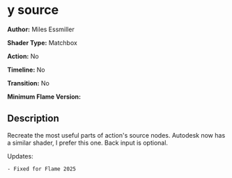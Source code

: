 # y source

**Author:** Miles Essmiller

**Shader Type:** Matchbox

**Action:** No

**Timeline:** No

**Transition:** No

**Minimum Flame Version:** 


## Description
Recreate the most useful parts of action's source nodes. Autodesk now has a similar shader, I prefer this one. Back input is optional.

Updates:

    - Fixed for Flame 2025
